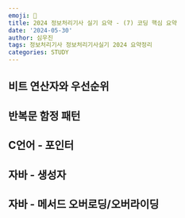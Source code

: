 ```yaml
---
emoji: 🪪
title: 2024 정보처리기사 실기 요약 - (7) 코딩 핵심 요약
date: '2024-05-30'
author: 심우진
tags: 정보처리기사 정보처리기사실기 2024 요약정리
categories: STUDY
---
```


## 비트 연산자와 우선순위

## 반복문 함정 패턴

## C언어 - 포인터

## 자바 - 생성자

## 자바 - 메서드 오버로딩/오버라이딩